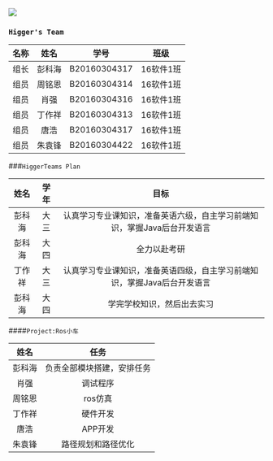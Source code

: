 ![](https://i.imgur.com/6UNOj4C.png)

### `Higger's Team` 

 名称 | 姓名 | 学号 | 班级 |       
:-:|:-:|:-:|:-:|
组长|彭科海|B20160304317|16软件1班|    
组员|周铭恩|B20160304314|16软件1班|    
组员|肖强|B20160304316|16软件1班|    
组员|丁作祥|B20160304313|16软件1班|   
组员|唐浩|B20160304317|16软件1班|    
组员|朱袁锋|B20160304422|16软件1班|

###`HiggerTeams Plan`

|姓名|学年|目标|
|:--:|:--:|:--:|
|彭科海|大三|认真学习专业课知识，准备英语六级，自主学习前端知识，掌握Java后台开发语言|
|彭科海|大四|全力以赴考研|
|丁作祥|大三|认真学习专业课知识，准备英语四级，自主学习前端知识，掌握Java后台开发语言|
|彭科海|大四|学完学校知识，然后出去实习|
####`Project:Ros小车`

|姓名|任务|
|:--:|:--:|
|彭科海|负责全部模块搭建，安排任务|
|肖强|调试程序|
|周铭恩|ros仿真|
|丁作祥|硬件开发|
|唐浩|APP开发|
|朱袁锋|路径规划和路径优化|
